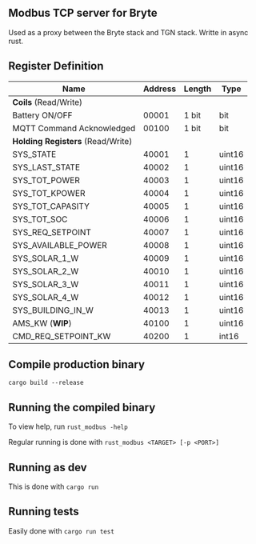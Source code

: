 ## Modbus TCP server for Bryte
Used as a proxy between the Bryte stack and TGN stack. Writte in async rust.

## Register Definition
| Name                              | Address | Length | Type   |
| --------------------------------- | ------- | ------ | ------ |
| **Coils** (Read/Write)            |
| Battery ON/OFF                    | 00001   | 1 bit  | bit    |
| MQTT Command Acknowledged         | 00100   | 1 bit  | bit    |
| **Holding Registers** (Read/Write)|
| SYS_STATE                         | 40001   | 1      | uint16 |
| SYS_LAST_STATE                    | 40002   | 1      | uint16 |
| SYS_TOT_POWER                     | 40003   | 1      | uint16 |
| SYS_TOT_KPOWER                    | 40004   | 1      | uint16 |
| SYS_TOT_CAPASITY                  | 40005   | 1      | uint16 |
| SYS_TOT_SOC                       | 40006   | 1      | uint16 |
| SYS_REQ_SETPOINT                  | 40007   | 1      | uint16 |
| SYS_AVAILABLE_POWER               | 40008   | 1      | uint16 |
| SYS_SOLAR_1_W                     | 40009   | 1      | uint16 |
| SYS_SOLAR_2_W                     | 40010   | 1      | uint16 |
| SYS_SOLAR_3_W                     | 40011   | 1      | uint16 |
| SYS_SOLAR_4_W                     | 40012   | 1      | uint16 |
| SYS_BUILDING_IN_W                 | 40013   | 1      | uint16 |
| AMS_KW (**WIP**)                  | 40100   | 1      | uint16 |
| CMD_REQ_SETPOINT_KW               | 40200   | 1      | int16  |

## Compile production binary
`cargo build --release`

## Running the compiled binary
To view help, run `rust_modbus -help`

Regular running is done with `rust_modbus <TARGET> [-p <PORT>]`

## Running as dev
This is done with `cargo run`

## Running tests
Easily done with `cargo run test`
